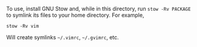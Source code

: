 To use, install GNU Stow and, while in this directory, run `stow -Rv PACKAGE` to
symlink its files to your home directory. For example,

    stow -Rv vim

Will create symlinks `~/.vimrc`, `~/.gvimrc`, etc.
